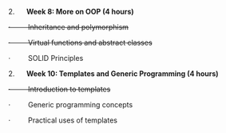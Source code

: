 2.      **Week 8: More on OOP (4 hours)**

~~·         Inheritance and polymorphism~~ 

~~·         Virtual functions and abstract classes~~

·         SOLID Principles


2.      **Week 10: Templates and Generic Programming (4 hours)**

~~·         Introduction to templates~~ 

·         Generic programming concepts 

·         Practical uses of templates
